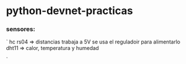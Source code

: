 # python-devnet-practicas

### sensores:
`
hc rs04 => distancias trabaja a 5V se usa el reguladoir para alimentarlo
dht11 => calor, temperatura y humedad

`